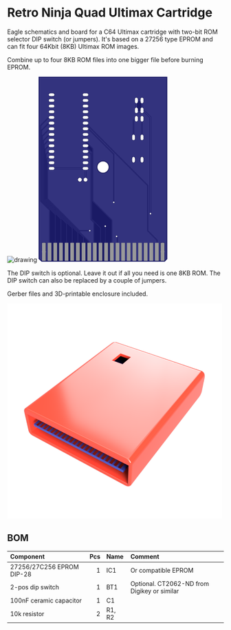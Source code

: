 # Retro Ninja Quad Ultimax Cartridge

Eagle schematics and board for a C64 Ultimax cartridge with two-bit ROM selector DIP switch (or jumpers). It's based on a 27256 type EPROM and can fit four 64Kbit (8KB) Ultimax ROM images.

Combine up to four 8KB ROM files into one bigger file before burning EPROM.

<img src="images/pcb-top.svg" alt="drawing" width="300"/> <img src="images/pcb-bottom.svg" alt="drawing" width="300"/>

The DIP switch is optional. Leave it out if all you need is one 8KB ROM. The DIP switch can also be replaced by a couple of jumpers.

Gerber files and 3D-printable enclosure included.

<img src="images/cartridge-with-rom-selector-rendered.png" alt="drawing" width="500"/>

## BOM
 |Component|Pcs |Name|Comment|
 |:--------|---:|:---|:------|
 | 27256/27C256 EPROM DIP-28| 1 | IC1 | Or compatible EPROM |
 | 2-pos dip switch | 1 | BT1| Optional. CT2062-ND from Digikey or similar | 
 | 100nF ceramic capacitor | 1 | C1 ||
 | 10k resistor | 2 | R1, R2 ||
 
